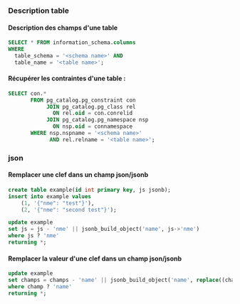 ### Description table

#### Description des champs d'une table

```sql
SELECT * FROM information_schema.columns
WHERE
  table_schema = '<schema name>' AND
  table_name = '<table name>';
```

#### Récupérer les contraintes d'une table :

```sql
SELECT con.*
       FROM pg_catalog.pg_constraint con
            JOIN pg_catalog.pg_class rel
              ON rel.oid = con.conrelid
            JOIN pg_catalog.pg_namespace nsp
              ON nsp.oid = connamespace
       WHERE nsp.nspname = '<schema name>'
             AND rel.relname = '<table name>';
```

### json

#### Remplacer une clef dans un champ json/jsonb

```sql
create table example(id int primary key, js jsonb);
insert into example values
    (1, '{"nme": "test"}'),
    (2, '{"nme": "second test"}');

update example
set js = js - 'nme' || jsonb_build_object('name', js->'nme')
where js ? 'nme'
returning *;
```

#### Remplacer la valeur d'une clef dans un champ json/jsonb

```sql
update example
set champs = champs - 'name' || jsonb_build_object('name', replace((champs ->> 'name'),'<from>','<to>'))
where champ ? 'name'
returning *;
```
